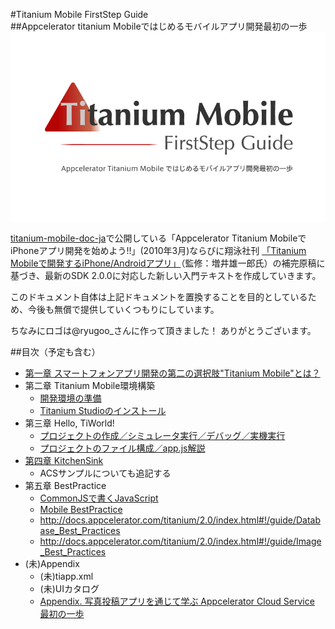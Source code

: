 #Titanium Mobile FirstStep Guide  
##Appcelerator titanium Mobileではじめるモバイルアプリ開発最初の一歩
<img src="https://github.com/donayama/TiNote/raw/master/FirstStepGuide/cover.png" />

[titanium-mobile-doc-ja](http://code.google.com/p/titanium-mobile-doc-ja/)で公開している「Appcelerator Titanium MobileでiPhoneアプリ開発を始めよう!!」(2010年3月)ならびに翔泳社刊 [「Titanium Mobileで開発するiPhone/Androidアプリ」](http://amzn.to/jwSK4K )（監修：増井雄一郎氏）の補完原稿に基づき、最新のSDK 2.0.0に対応した新しい入門テキストを作成していきます。

このドキュメント自体は上記ドキュメントを置換することを目的としているため、今後も無償で提供していくつもりにしています。

ちなみにロゴは@ryugoo_さんに作って頂きました！ ありがとうございます。

##目次（予定も含む）

- [第一章 スマートフォンアプリ開発の第二の選択肢"Titanium Mobile"とは？](section01.md)
- 第二章 Titanium Mobile環境構築
    - [開発環境の準備](section02_1.md)
    - [Titanium Studioのインストール](section02_2.md)
- 第三章 Hello, TiWorld!
    - [プロジェクトの作成／シミュレータ実行／デバッグ／実機実行](section03_1.md)
    - [プロジェクトのファイル構成／app.js解説](section03_2.md)
- [第四章 KitchenSink](section04.md)
    - ACSサンプルについても追記する
- 第五章 BestPractice
    - [CommonJSで書くJavaScript](section05_commonjs.md)
    - [Mobile BestPractice](section05_bestpractice.md)
    - http://docs.appcelerator.com/titanium/2.0/index.html#!/guide/Database_Best_Practices
    - http://docs.appcelerator.com/titanium/2.0/index.html#!/guide/Image_Best_Practices
- (未)Appendix
    - (未)tiapp.xml
    - (未)UIカタログ
    - [Appendix. 写真投稿アプリを通じて学ぶ Appcelerator Cloud Service 最初の一歩](appendix_acs.md)